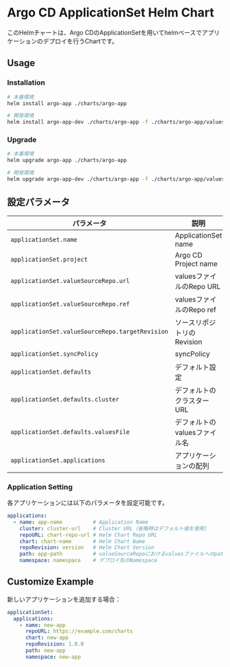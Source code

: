 # Argo CD ApplicationSet Helm Chart

このHelmチャートは、Argo CDのApplicationSetを用いてhelmベースでアプリケーションのデプロイを行うChartです。

## Usage

### Installation

```bash
# 本番環境
helm install argo-app ./charts/argo-app

# 開発環境
helm install argo-app-dev ./charts/argo-app -f ./charts/argo-app/values-dev.yaml
```

### Upgrade

```bash
# 本番環境
helm upgrade argo-app ./charts/argo-app

# 開発環境
helm upgrade argo-app-dev ./charts/argo-app -f ./charts/argo-app/values-dev.yaml
```

## 設定パラメータ

| パラメータ | 説明 | デフォルト値 |
|-----------|------|------------|
| `applicationSet.name` | ApplicationSet name | `application-set` |
| `applicationSet.project` | Argo CD Project name | `default` |
| `applicationSet.valueSourceRepo.url` | valuesファイルのRepo URL | `https://github.com/V01d42/argocd-sample` |
| `applicationSet.valueSourceRepo.ref` | valuesファイルのRepo ref | `values` |
| `applicationSet.valueSourceRepo.targetRevision` | ソースリポジトリのRevision | `main` |
| `applicationSet.syncPolicy` | syncPolicy | AutoSync等 |
| `applicationSet.defaults` | デフォルト設定 | Cluster URL等 |
| `applicationSet.defaults.cluster` | デフォルトのクラスターURL | `https://kubernetes.default.svc` |
| `applicationSet.defaults.valuesFile` | デフォルトのvaluesファイル名 | `values.yaml` or `values-dev.yaml` |
| `applicationSet.applications` | アプリケーションの配列 | 各種Helm Chart |

### Application Setting

各アプリケーションには以下のパラメータを設定可能です。

```yaml
applications:
  - name: app-name          # Application Name
    cluster: cluster-url    # Cluster URL（省略時はデフォルト値を使用）
    repoURL: chart-repo-url # Helm Chart Repo URL
    chart: chart-name       # Helm Chart Name
    repoRevision: version   # Helm Chart Version
    path: app-path          # valueSourceRepoにおけるvaluesファイルへのpath
    namespace: namespace    # デプロイ先のNamespace
```

## Customize Example

新しいアプリケーションを追加する場合：

```yaml
applicationSet:
  applications:
    - name: new-app
      repoURL: https://example.com/charts
      chart: new-app
      repoRevision: 1.0.0
      path: new-app
      namespace: new-app
``` 